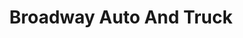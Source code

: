 ---
title: "Broadway Auto And Truck"
url: /fort-wayne/broadway-auto-and-truck/
shop: Autowerkstatt
---